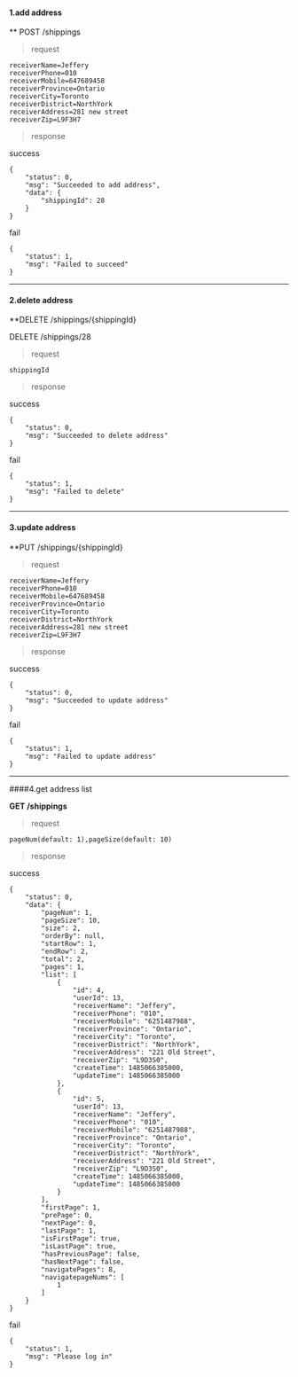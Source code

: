#### 1.add address

** POST /shippings


> request

```
receiverName=Jeffery
receiverPhone=010
receiverMobile=647689458
receiverProvince=Ontario
receiverCity=Toronto
receiverDistrict=NorthYork
receiverAddress=281 new street
receiverZip=L9F3H7
```

> response

success

```
{
    "status": 0,
    "msg": "Succeeded to add address",
    "data": {
        "shippingId": 28
    }
}
```

fail
```
{
    "status": 1,
    "msg": "Failed to succeed"
}
```


------


#### 2.delete address

**DELETE /shippings/{shippingId}

DELETE /shippings/28

> request

```
shippingId
```

> response

success

```
{
    "status": 0,
    "msg": "Succeeded to delete address"
}
```

fail
```
{
    "status": 1,
    "msg": "Failed to delete"
}
```


------


#### 3.update address

**PUT /shippings/{shippingId}

> request

```
receiverName=Jeffery
receiverPhone=010
receiverMobile=647689458
receiverProvince=Ontario
receiverCity=Toronto
receiverDistrict=NorthYork
receiverAddress=281 new street
receiverZip=L9F3H7
```

> response

success

```
{
    "status": 0,
    "msg": "Succeeded to update address"
}
```

fail
```
{
    "status": 1,
    "msg": "Failed to update address"
}
```


------


####4.get address list

**GET /shippings**

> request

```
pageNum(default: 1),pageSize(default: 10)
```

> response

success

```
{
    "status": 0,
    "data": {
        "pageNum": 1,
        "pageSize": 10,
        "size": 2,
        "orderBy": null,
        "startRow": 1,
        "endRow": 2,
        "total": 2,
        "pages": 1,
        "list": [
            {
                "id": 4,
                "userId": 13,
                "receiverName": "Jeffery",
                "receiverPhone": "010",
                "receiverMobile": "6251487988",
                "receiverProvince": "Ontario",
                "receiverCity": "Toronto",
                "receiverDistrict": "NorthYork",
                "receiverAddress": "221 Old Street",
                "receiverZip": "L9D3S0",
                "createTime": 1485066385000,
                "updateTime": 1485066385000
            },
            {
                "id": 5,
                "userId": 13,
                "receiverName": "Jeffery",
                "receiverPhone": "010",
                "receiverMobile": "6251487988",
                "receiverProvince": "Ontario",
                "receiverCity": "Toronto",
                "receiverDistrict": "NorthYork",
                "receiverAddress": "221 Old Street",
                "receiverZip": "L9D3S0",
                "createTime": 1485066385000,
                "updateTime": 1485066385000
            }
        ],
        "firstPage": 1,
        "prePage": 0,
        "nextPage": 0,
        "lastPage": 1,
        "isFirstPage": true,
        "isLastPage": true,
        "hasPreviousPage": false,
        "hasNextPage": false,
        "navigatePages": 8,
        "navigatepageNums": [
            1
        ]
    }
}
```

fail
```
{
    "status": 1,
    "msg": "Please log in"
}
```
